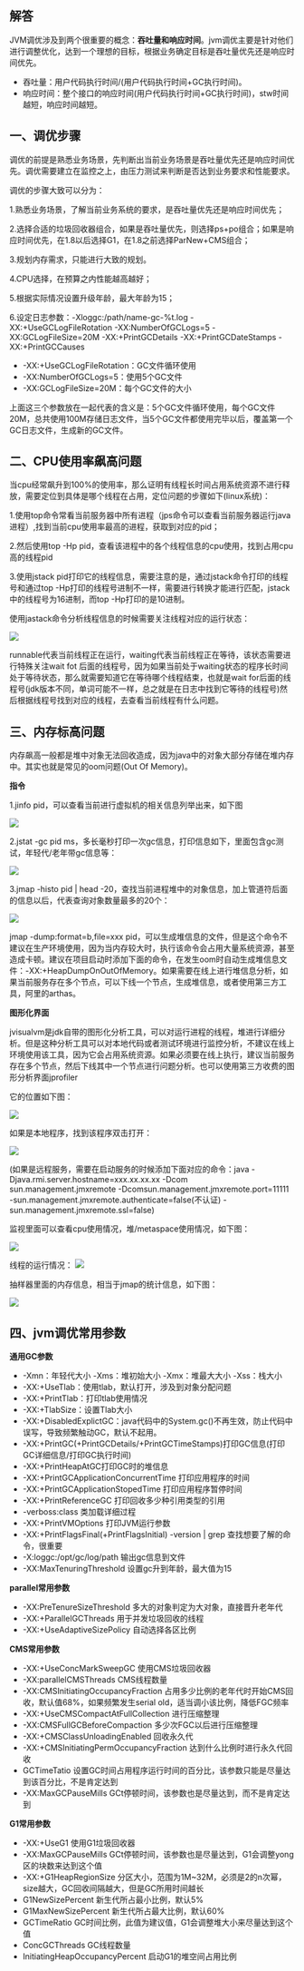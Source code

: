 
## 解答

JVM调优涉及到两个很重要的概念：**吞吐量和响应时间**。jvm调优主要是针对他们进行调整优化，达到一个理想的目标，根据业务确定目标是吞吐量优先还是响应时间优先。

- 吞吐量：用户代码执行时间/(用户代码执行时间+GC执行时间)。
- 响应时间：整个接口的响应时间(用户代码执行时间+GC执行时间)，stw时间越短，响应时间越短。
 
## 一、调优步骤

调优的前提是熟悉业务场景，先判断出当前业务场景是吞吐量优先还是响应时间优先。调优需要建立在监控之上，由压力测试来判断是否达到业务要求和性能要求。

调优的步骤大致可以分为：

1.熟悉业务场景，了解当前业务系统的要求，是吞吐量优先还是响应时间优先；

2.选择合适的垃圾回收器组合，如果是吞吐量优先，则选择ps+po组合；如果是响应时间优先，在1.8以后选择G1，在1.8之前选择ParNew+CMS组合；

3.规划内存需求，只能进行大致的规划。

4.CPU选择，在预算之内性能越高越好；

5.根据实际情况设置升级年龄，最大年龄为15；

6.设定日志参数：-Xloggc:/path/name-gc-%t.log -XX:+UseGCLogFileRotation -XX:NumberOfGCLogs=5 -XX:GCLogFileSize=20M -XX:+PrintGCDetails -XX:+PrintGCDateStamps -XX:+PrintGCCauses

- -XX:+UseGCLogFileRotation：GC文件循环使用
- -XX:NumberOfGCLogs=5：使用5个GC文件
- -XX:GCLogFileSize=20M：每个GC文件的大小

上面这三个参数放在一起代表的含义是：5个GC文件循环使用，每个GC文件20M，总共使用100M存储日志文件，当5个GC文件都使用完毕以后，覆盖第一个GC日志文件，生成新的GC文件。

## 二、CPU使用率飙高问题

当cpu经常飙升到100%的使用率，那么证明有线程长时间占用系统资源不进行释放，需要定位到具体是哪个线程在占用，定位问题的步骤如下(linux系统)：

1.使用top命令常看当前服务器中所有进程（jps命令可以查看当前服务器运行java进程）,找到当前cpu使用率最高的进程，获取到对应的pid；

2.然后使用top -Hp pid，查看该进程中的各个线程信息的cpu使用，找到占用cpu高的线程pid

3.使用jstack pid打印它的线程信息，需要注意的是，通过jstack命令打印的线程号和通过top -Hp打印的线程号进制不一样，需要进行转换才能进行匹配，jstack中的线程号为16进制，而top -Hp打印的是10进制。

使用jastack命令分析线程信息的时候需要关注线程对应的运行状态：

![](../../../media/pictures/hf/gc1.png)


runnable代表当前线程正在运行，waiting代表当前线程正在等待，该状态需要进行特殊关注wait fot 后面的线程号，因为如果当前处于waiting状态的程序长时间处于等待状态，那么就需要知道它在等待哪个线程结束，也就是wait for后面的线程号(jdk版本不同，单词可能不一样，总之就是在日志中找到它等待的线程号)然后根据线程号找到对应的线程，去查看当前线程有什么问题。

## 三、内存标高问题

内存飙高一般都是堆中对象无法回收造成，因为java中的对象大部分存储在堆内存中。其实也就是常见的oom问题(Out Of Memory)。

**指令**

1.jinfo pid，可以查看当前进行虚拟机的相关信息列举出来，如下图

![](../../../media/pictures/hf/gc2.png)

2.jstat -gc pid ms，多长毫秒打印一次gc信息，打印信息如下，里面包含gc测试，年轻代/老年带gc信息等：

![](../../../media/pictures/hf/gc3.png)

3.jmap -histo pid | head -20，查找当前进程堆中的对象信息，加上管道符后面的信息以后，代表查询对象数量最多的20个：

![](../../../media/pictures/hf/gc4.png)

jmap -dump:format=b,file=xxx pid，可以生成堆信息的文件，但是这个命令不建议在生产环境使用，因为当内存较大时，执行该命令会占用大量系统资源，甚至造成卡顿。建议在项目启动时添加下面的命令，在发生oom时自动生成堆信息文件：-XX:+HeapDumpOnOutOfMemory。如果需要在线上进行堆信息分析，如果当前服务存在多个节点，可以下线一个节点，生成堆信息，或者使用第三方工具，阿里的arthas。

**图形化界面**

jvisualvm是jdk自带的图形化分析工具，可以对运行进程的线程，堆进行详细分析。但是这种分析工具可以对本地代码或者测试环境进行监控分析，不建议在线上环境使用该工具，因为它会占用系统资源。如果必须要在线上执行，建议当前服务存在多个节点，然后下线其中一个节点进行问题分析。也可以使用第三方收费的图形分析界面jprofiler

它的位置如下图：

![](../../../media/pictures/hf/gc5.png)

如果是本地程序，找到该程序双击打开：

![](../../../media/pictures/hf/gc6.png)

(如果是远程服务，需要在启动服务的时候添加下面对应的命令：java -Djava.rmi.server.hostname=xxx.xx.xx.xx -Dcom sun.management.jmxremote -Dcomsun.management.jmxremote.port=11111 -sun.management.jmxremote.authenticate=false(不认证) -sun.management.jmxremote.ssl=false)

监视里面可以查看cpu使用情况，堆/metaspace使用情况，如下图：

![](../../../media/pictures/hf/gc7.png)

线程的运行情况：
![](../../../media/pictures/hf/gc8.png)

抽样器里面的内存信息，相当于jmap的统计信息，如下图：

![](../../../media/pictures/hf/gc9.png)

## 四、jvm调优常用参数

**通用GC参数**

- -Xmn：年轻代大小   -Xms：堆初始大小  -Xmx：堆最大大小  -Xss：栈大小
- -XX:+UseTlab：使用tlab，默认打开，涉及到对象分配问题
- -XX:+PrintTlab：打印tlab使用情况
- -XX:+TlabSize：设置Tlab大小
- -XX:+DisabledExplictGC：java代码中的System.gc()不再生效，防止代码中误写，导致频繁触动GC，默认不起用。
- -XX:+PrintGC(+PrintGCDetails/+PrintGCTimeStamps)打印GC信息(打印GC详细信息/打印GC执行时间)
- -XX:+PrintHeapAtGC打印GC时的堆信息
- -XX:+PrintGCApplicationConcurrentTime 打印应用程序的时间
- -XX:+PrintGCApplicationStopedTime 打印应用程序暂停时间
- -XX:+PrintReferenceGC 打印回收多少种引用类型的引用
- -verboss:class 类加载详细过程
- -XX:+PrintVMOptions 打印JVM运行参数
- -XX:+PrintFlagsFinal(+PrintFlagsInitial)  -version | grep 查找想要了解的命令，很重要
- -X:loggc:/opt/gc/log/path  输出gc信息到文件
- -XX:MaxTenuringThreshold  设置gc升到年龄，最大值为15

**parallel常用参数**

- -XX:PreTenureSizeThreshold 多大的对象判定为大对象，直接晋升老年代
- -XX:+ParallelGCThreads 用于并发垃圾回收的线程
- -XX:+UseAdaptiveSizePolicy 自动选择各区比例

**CMS常用参数**

- -XX:+UseConcMarkSweepGC 使用CMS垃圾回收器
- -XX:parallelCMSThreads CMS线程数量
- -XX:CMSInitiatingOccupancyFraction 占用多少比例的老年代时开始CMS回收，默认值68%，如果频繁发生serial old，适当调小该比例，降低FGC频率
- -XX:+UseCMSCompactAtFullCollection 进行压缩整理
- -XX:CMSFullGCBeforeCompaction 多少次FGC以后进行压缩整理
- -XX:+CMSClassUnloadingEnabled 回收永久代
- -XX:+CMSInitiatingPermOccupancyFraction 达到什么比例时进行永久代回收
- GCTimeTatio 设置GC时间占用程序运行时间的百分比，该参数只能是尽量达到该百分比，不是肯定达到
- -XX:MaxGCPauseMills GCt停顿时间，该参数也是尽量达到，而不是肯定达到

**G1常用参数**

- -XX:+UseG1 使用G1垃圾回收器
- -XX:MaxGCPauseMills GCt停顿时间，该参数也是尽量达到，G1会调整yong区的块数来达到这个值
- -XX:+G1HeapRegionSize 分区大小，范围为1M~32M，必须是2的n次幂，size越大，GC回收间隔越大，但是GC所用时间越长
- G1NewSizePercent 新生代所占最小比例，默认5%
- G1MaxNewSizePercent 新生代所占最大比例，默认60%
- GCTimeRatio GC时间比例，此值为建议值，G1会调整堆大小来尽量达到这个值
- ConcGCThreads GC线程数量
- InitiatingHeapOccupancyPercent 启动G1的堆空间占用比例
        